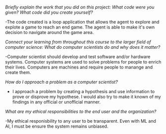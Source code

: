 *Briefly explain the work that you did on this project: What code were you given? What code did you create yourself?*

-The code created is a loop application that allows the agent to explore and explote a game to reach an end game. The agent is able to make it's own decision to navigate around the game area. 

*Connect your learning from throughout this course to the larger field of computer science:*
*What do computer scientists do and why does it matter?*

-Computer scientist should develop and test software and/or hardware systems. Computer systems are used to solve problems for people to enrich their lives. Computers are machines and require people to manange and create them. 

*How do I approach a problem as a computer scientist?*

- I approach a problem by creating a hypothesis and use information to prove or disprove my hypothese. I would also try to make it known of my findings in any official or unofficial manner. 

*What are my ethical responsibilities to the end user and the organization?*

-My ethical responisbility to any user to be transparent. Even with ML and AI, I must be ensure the system remains unbiased. 
